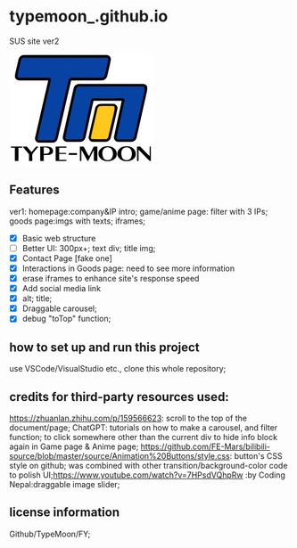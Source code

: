 # typemoon_.github.io
SUS site ver2


[![icon](img/261px-Type-moon.svg.webp)](https://gruuis.github.io/typemoon_.github.io)

## Features
ver1: 
homepage:company&IP intro;
game/anime page: filter with 3 IPs;
goods page:imgs with texts;
iframes;

- [x] Basic web structure
- [ ] Better UI: 300px+; text div; title img;
- [x] Contact Page [fake one]
- [x] Interactions in Goods page: need to see more information
- [x] erase iframes to enhance site's response speed
- [x] Add social media link
- [x] alt; title;
- [x] Draggable carousel;
- [x] debug "toTop" function;

## how to set up and run this project
use VSCode/VisualStudio etc., clone this whole repository;

## credits for third-party resources used:
https://zhuanlan.zhihu.com/p/159566623: scroll to the top of the document/page;
ChatGPT: tutorials on how to make a carousel, and filter function; to click somewhere other than the current div to hide info block again in Game page & Anime page;
https://github.com/FE-Mars/bilibili-source/blob/master/source/Animation%20Buttons/style.css: button's CSS style on github; was combined with other transition/background-color code to polish UI;https://www.youtube.com/watch?v=7HPsdVQhpRw :by Coding Nepal:draggable image slider;

## license information
Github/TypeMoon/FY;